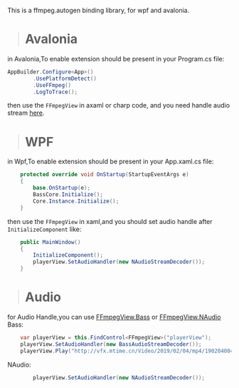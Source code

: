 This is a ffmpeg.autogen binding library, for wpf and avalonia.

> # Avalonia
in Avalonia,To enable extension should be present in your Program.cs file:
```csharp
AppBuilder.Configure<App>()
        .UsePlatformDetect()
        .UseFFmpeg()
        .LogToTrace();
```
then use the `FFmpegView` in axaml or charp code, and you need handle audio stream [here](#audio). 

> # WPF
in Wpf,To enable extension should be present in your App.xaml.cs file:
```csharp
    protected override void OnStartup(StartupEventArgs e)
    {
        base.OnStartup(e);
        BassCore.Initialize();
        Core.Instance.Initialize();
    }
```
then use the `FFmpegView` in xaml,and you should set audio handle after `InitializeComponent` like:
```csharp
    public MainWindow()
    {
        InitializeComponent();
        playerView.SetAudioHandler(new NAudioStreamDecoder());
    }
```

> # Audio
for Audio Handle,you can use [FFmpegView.Bass](https://www.nuget.org/packages/FFmpegView.Bass) or [FFmpegView.NAudio](https://www.nuget.org/packages/FFmpegView.NAudio)
Bass:
```csharp
    var playerView = this.FindControl<FFmpegView>("playerView");
    playerView.SetAudioHandler(new BassAudioStreamDecoder());
    playerView.Play("http://vfx.mtime.cn/Video/2019/02/04/mp4/190204084208765161.mp4");
```
NAudio:
```csharp
        playerView.SetAudioHandler(new NAudioStreamDecoder());
```